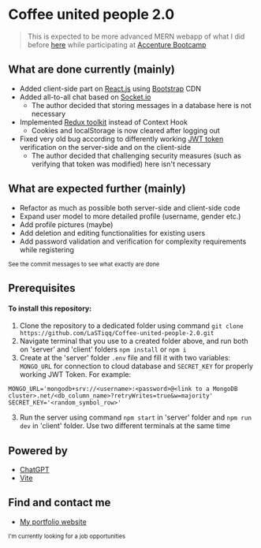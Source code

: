 # Coffee united people 2.0

> This is expected to be more advanced MERN webapp of what I did before [here](https://github.com/LaSTiqq/coffee-united-people) while participating at [Accenture Bootcamp](https://bootcamp.lv/)

## What are done currently (mainly)

- Added client-side part on [React.js](https://reactjs.org/) using [Bootstrap](https://getbootstrap.com/) CDN
- Added all-to-all chat based on [Socket.io](https://socket.io/)
  - The author decided that storing messages in a database here is not necessary
- Implemented [Redux toolkit](https://redux-toolkit.js.org/) instead of Context Hook
  - Cookies and localStorage is now cleared after logging out
- Fixed very old bug according to differently working [JWT token](https://www.npmjs.com/package/jsonwebtoken) verification on the server-side and on the client-side
  - The author decided that challenging security measures (such as verifying that token was modified) here isn't necessary

## What are expected further (mainly)

- Refactor as much as possible both server-side and client-side code
- Expand user model to more detailed profile (username, gender etc.)
- Add profile pictures (maybe)
- Add deletion and editing functionalities for existing users
- Add password validation and verification for complexity requirements while registering

<sub>See the commit messages to see what exactly are done</sub>

## Prerequisites

#### To install this repository:

1. Clone the repository to a dedicated folder using command `git clone https://github.com/LaSTiqq/Coffee-united-people-2.0.git`
2. Navigate terminal that you use to a created folder above, and run both on 'server' and 'client' folders `npm install` or `npm i`
3. Create at the 'server' folder `.env` file and fill it with two variables: `MONGO_URL` for connection to cloud database and `SECRET_KEY` for properly working JWT Token. For example:

```
MONGO_URL='mongodb+srv://<username>:<password>@<link to a MongoDB cluster>.net/<db_column_name>?retryWrites=true&w=majority'
SECRET_KEY='<random_symbol_row>'
```

3. Run the server using command `npm start` in 'server' folder and `npm run dev` in 'client' folder. Use two different terminals at the same time

## Powered by

- [ChatGPT](https://chat.openai.com/chat)
- [Vite](https://vitejs.dev/)

## Find and contact me

- [My portfolio website](https://laurisstirna.eu.pythonanywhere.com/)

<sub>I'm currently looking for a job opportunities</sub>
